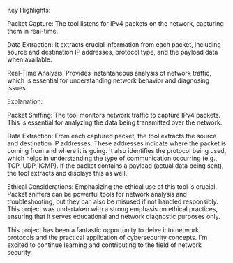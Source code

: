 Key Highlights:

Packet Capture: The tool listens for IPv4 packets on the network, capturing them in real-time.

Data Extraction: It extracts crucial information from each packet, including source and destination IP addresses, protocol type, and the payload data when available.

Real-Time Analysis: Provides instantaneous analysis of network traffic, which is essential for understanding network behavior and diagnosing issues.

Explanation:

Packet Sniffing:
The tool monitors network traffic to capture IPv4 packets. This is essential for analyzing the data being transmitted over the network.

Data Extraction:
From each captured packet, the tool extracts the source and destination IP addresses. These addresses indicate where the packet is coming from and where it is going.
It also identifies the protocol being used, which helps in understanding the type of communication occurring (e.g., TCP, UDP, ICMP).
If the packet contains a payload (actual data being sent), the tool extracts and displays this as well.

Ethical Considerations:
Emphasizing the ethical use of this tool is crucial. Packet sniffers can be powerful tools for network analysis and troubleshooting, but they can also be misused if not handled responsibly. This project was undertaken with a strong emphasis on ethical practices, ensuring that it serves educational and network diagnostic purposes only.

This project has been a fantastic opportunity to delve into network protocols and the practical application of cybersecurity concepts. I'm excited to continue learning and contributing to the field of network security.
